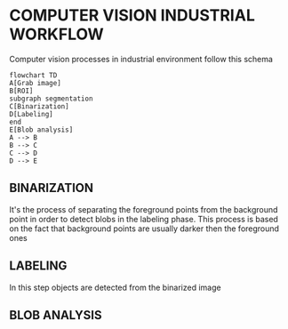 # COMPUTER VISION INDUSTRIAL WORKFLOW

Computer vision processes in industrial environment follow this schema

```mermaid
flowchart TD
A[Grab image]
B[ROI]
subgraph segmentation
C[Binarization]
D[Labeling]
end
E[Blob analysis]
A --> B
B --> C
C --> D
D --> E
```

## BINARIZATION

It's the process of separating the foreground points from the background point in order to detect blobs in the labeling phase. This process is based on the fact that background points are usually darker then the foreground ones

## LABELING

In this step objects are detected from the binarized image

## BLOB ANALYSIS
